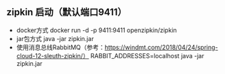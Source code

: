 ## zipkin 启动（默认端口9411）

- docker方式
docker run -d -p 9411:9411 openzipkin/zipkin
- jar包方式
java -jar zipkin.jar
- 使用消息总线RabbitMQ（参考：https://windmt.com/2018/04/24/spring-cloud-12-sleuth-zipkin/）
RABBIT_ADDRESSES=localhost java -jar zipkin.jar

